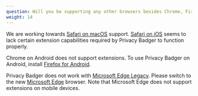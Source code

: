 ```yaml
---
question: Will you be supporting any other browsers besides Chrome, Firefox, Edge and Opera?
weight: 14
---
```


We are working towards [Safari on macOS](https://github.com/EFForg/privacybadger/issues/549#issuecomment-1209648999) support. [Safari on iOS](https://github.com/EFForg/privacybadger/issues/549#issuecomment-744583479) seems to lack certain extension capabilities required by Privacy Badger to function properly.

Chrome on Android does not support extensions. To use Privacy Badger on Android, install [Firefox for Android](https://play.google.com/store/apps/details?id=org.mozilla.firefox).

Privacy Badger does not work with [Microsoft Edge Legacy](https://support.microsoft.com/en-us/help/4533505/what-is-microsoft-edge-legacy). Please switch to the new [Microsoft Edge](https://www.microsoft.com/en-us/edge) browser. Note that Microsoft Edge does not support extensions on mobile devices.
